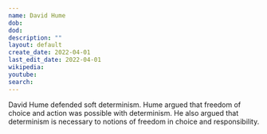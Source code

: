 ```yaml
---
name: David Hume
dob: 
dod: 
description: ""
layout: default
create_date: 2022-04-01
last_edit_date: 2022-04-01
wikipedia: 
youtube: 
search: 
---
```

David Hume defended soft determinism.  Hume argued that freedom of choice and action was possible with determinism.  He also argued that determinism is necessary to notions of freedom in choice and responsibility.

